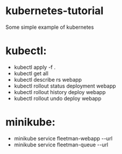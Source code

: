 # kubernetes-tutorial
Some simple example of kubernetes

# kubectl:
- kubectl apply -f .
- kubectl get all
- kubectl describe rs webapp
- kubectl rollout status deployment webapp
- kubectl rollout history deploy webapp
- kubectl rollout undo deploy webapp

# minikube:
- minikube service fleetman-webapp --url
- minikube service fleetman-queue --url
